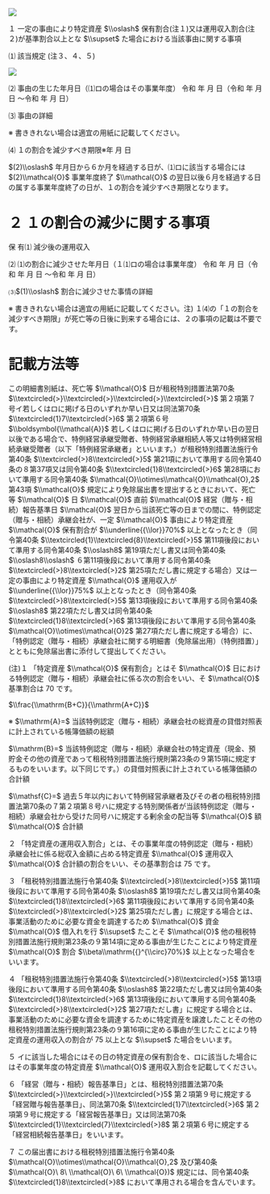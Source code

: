 ![](https://www.nta.go.jp/tmp/62eb57a0-1acb-4783-8dfb-d4cb61034a79/images/06fd07064ecec9e8432ae854af5619d01e9954e6a00f0f09c7a270e856fad744.jpg)

１ 一定の事由により特定資産 $\\oslash$ 保有割合(注１)又は運用収入割合(注２)が基準割合以上とな $\\supset$ た場合における当該事由に関する事項

⑴ 該当規定 (注３、４、５)

![](https://www.nta.go.jp/tmp/62eb57a0-1acb-4783-8dfb-d4cb61034a79/images/d6b79086d9c612bf6d485d7b4c6eac6634075abaedc18dd9dc2fff527be81699.jpg)

⑵ 事由の生じた年月日（⑴ロの場合はその事業年度） 令和 年 月 日（令和 年 月 日 ～令和 年 月 日）

⑶ 事由の詳細

※ 書ききれない場合は適宜の用紙に記載してください。

⑷ １の割合を減少すべき期限※年 月 日

$(2)\\oslash$ 年月日から６か月を経過する日が、⑴ロに該当する場合には $(2)\\mathcal{O}$ 事業年度終了 $\\mathcal{O}$ の翌日以後６月を経過する日の属する事業年度終了の日が、１の割合を減少すべき期限となります。

# ２ １の割合の減少に関する事項

保 有⑴ 減少後の運用収入

⑵ ⑴の割合に減少させた年月日（１⑴ロの場合は事業年度） 令和 年 月 日（令和 年 月 日 ～令和 年 月 日）

⑶$(1)\\oslash$ 割合に減少させた事情の詳細

※ 書ききれない場合は適宜の用紙に記載してください。注) １⑷の「１の割合を減少すべき期限」が死亡等の日後に到来する場合には、２の事項の記載は不要です。

# 記載方法等

この明細書別紙は、死亡等 $\\mathcal{O}$ 日が租税特別措置法第70条 $\\textcircled{>}\\textcircled{>}\\textcircled{>}\\textcircled{>}$ 第２項第７号イ若しくはロに掲げる日のいずれか早い日又は同法第70条 $\\textcircled{1}7\\textcircled{>}6$ 第２項第６号 $\\boldsymbol{\\mathcal{A}}$ 若しくはロに掲げる日のいずれか早い日の翌日以後である場合で、特例経営承継受贈者、特例経営承継相続人等又は特例経営相続承継受贈者（以下「特例経営承継者」といいます。）が租税特別措置法施行令第40条 $\\textcircled{>}8\\textcircled{>}5$ 第21項において準用する同令第40条の８第37項又は同令第40条 $\\textcircled{1}8\\textcircled{>}6$ 第28項において準用する同令第40条 $\\mathcal{O}\\otimes\\mathcal{O}\\mathcal{O},2$ 第43項 $\\mathcal{O}$ 規定により免除届出書を提出するときにおいて、死亡等 $\\mathcal{O}$ 日 $\\mathcal{O}$ 直前 $\\mathcal{O}$ 経営（贈与・相続）報告基準日 $\\mathcal{O}$ 翌日から当該死亡等の日までの間に、特例認定（贈与・相続）承継会社が、一定 $\\mathcal{O}$ 事由により特定資産 $\\mathcal{O}$ 保有割合が $\\underline{{\\lor}}70%$ 以上となったとき（同令第40条 $\\textcircled{1}\\textcircled{8}\\textcircled{>}5$ 第11項後段において準用する同令第40条 $\\oslash8$ 第19項ただし書又は同令第40条 $\\oslash8\\oslash$ ６第11項後段において準用する同令第40条 $\\textcircled{>}8\\textcircled{>}2$ 第25項ただし書に規定する場合）又は一定の事由により特定資産 $\\mathcal{O}$ 運用収入が $\\underline{{\\lor}}75%$ 以上となったとき（同令第40条 $\\textcircled{>}8\\textcircled{>}5$ 第13項後段において準用する同令第40条 $\\oslash8$ 第22項ただし書又は同令第40条 $\\textcircled{1}8\\textcircled{>}6$ 第13項後段において準用する同令第40条 $\\mathcal{O}\\otimes\\mathcal{O}2$ 第27項ただし書に規定する場合）に、「特例認定（贈与・相続）承継会社に関する明細書（免除届出用）（特例措置）」とともに免除届出書に添付して提出してください。

(注)１ 「特定資産 $\\mathcal{O}$ 保有割合」とはそ $\\mathcal{O}$ 日における特例認定（贈与・相続）承継会社に係る次の割合をいい、そ $\\mathcal{O}$ 基準割合は $70%$ です。

$\\frac{\\mathrm{B+C}}{\\mathrm{A+C}}$

※ $\\mathrm{A}=$ 当該特例認定（贈与・相続）承継会社の総資産の貸借対照表に計上されている帳簿価額の総額

$\\mathrm{B}=$ 当該特例認定（贈与・相続）承継会社の特定資産（現金、預貯金その他の資産であって租税特別措置法施行規則第23条の９第15項に規定するものをいいます。以下同じです。）の貸借対照表に計上されている帳簿価額の合計額

$\\mathsf{C}=$ 過去５年以内において特例経営承継者及びその者の租税特別措置法第70条の７第２項第８号ハに規定する特別関係者が当該特例認定（贈与・相続）承継会社から受けた同号ハに規定する剰余金の配当等 $\\mathcal{O}$ 額 $\\mathcal{O}$ 合計額

２ 「特定資産の運用収入割合」とは、その事業年度の特例認定（贈与・相続）承継会社に係る総収入金額に占める特定資産 $\\mathcal{O}$ 運用収入 $\\mathcal{O}$ 合計額の割合をいい、その基準割合は $75%$ です。

３ 「租税特別措置法施行令第40条 $\\textcircled{>}8\\textcircled{>}5$ 第11項後段において準用する同令第40条 $\\oslash8$ 第19項ただし書又は同令第40条 $\\textcircled{1}8\\textcircled{>}6$ 第11項後段において準用する同令第40条 $\\textcircled{>}8\\textcircled{>}2$ 第25項ただし書」に規定する場合とは、事業活動のために必要な資金を調達するため $\\mathcal{O}$ 資金 $\\mathcal{O}$ 借入れを行 $\\supset$ たことそ $\\mathcal{O}$ 他の租税特別措置法施行規則第23条の９第14項に定める事由が生じたことにより特定資産 $\\mathcal{O}$ 割合 $\\beta\\mathrm{{}^{\\circ}70%}$ 以上となった場合をいいます。

４ 「租税特別措置法施行令第40条 $\\textcircled{>}8\\textcircled{>}5$ 第13項後段において準用する同令第40条 $\\oslash8$ 第22項ただし書又は同令第40条 $\\textcircled{1}8\\textcircled{>}6$ 第13項後段において準用する同令第40条 $\\textcircled{>}8\\textcircled{>}2$ 第27項ただし書」に規定する場合とは、事業活動のために必要な資金を調達するために特定資産を譲渡したことその他の租税特別措置法施行規則第23条の９第16項に定める事由が生じたことにより特定資産の運用収入の割合が $75%$ 以上とな $\\supset$ た場合をいいます。

５ イに該当した場合にはその日の特定資産の保有割合を、ロに該当した場合にはその事業年度の特定資産 $\\mathcal{O}$ 運用収入割合を記載してください。

６ 「経営（贈与・相続）報告基準日」とは、租税特別措置法第70条 $\\textcircled{>}\\textcircled{>}\\textcircled{>}5$ 第２項第９号に規定する「経営贈与報告基準日」、同法第70条 $\\textcircled{1}7\\textcircled{>}6$ 第２項第９号に規定する「経営報告基準日」又は同法第70条 $\\textcircled{1}\\textcircled{7}\\textcircled{>}8$ 第２項第６号に規定する「経営相続報告基準日」をいいます。

７ この届出書における租税特別措置法施行令第40条 $\\mathcal{O}\\otimes\\mathcal{O}\\mathcal{O},2$ 及び第40条 $\\mathcal{O}\ 8\ \\mathcal{O}\ 6\ \\mathcal{O})$ 規定には、同令第40条 $\\textcircled{1}8\\textcircled{>}8$ において準用される場合を含んでいます。